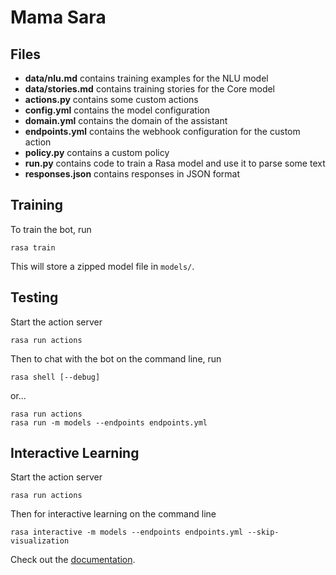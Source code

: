 # Mama Sara

## Files
- **data/nlu.md** contains training examples for the NLU model  
- **data/stories.md** contains training stories for the Core model  
- **actions.py** contains some custom actions
- **config.yml** contains the model configuration
- **domain.yml** contains the domain of the assistant  
- **endpoints.yml** contains the webhook configuration for the custom action  
- **policy.py** contains a custom policy
- **run.py** contains code to train a Rasa model and use it to parse some text
- **responses.json** contains responses in JSON format

## Training

To train the bot, run
```
rasa train
```
This will store a zipped model file in `models/`.

## Testing

Start the action server

```
rasa run actions
```

Then to chat with the bot on the command line, run
```
rasa shell [--debug]
```

or... 
```
rasa run actions
rasa run -m models --endpoints endpoints.yml
```
## Interactive Learning

Start the action server

```
rasa run actions
```

Then for interactive learning on the command line
```
rasa interactive -m models --endpoints endpoints.yml --skip-visualization 
```


Check out the [documentation](http://rasa.com/docs/rasa/user-guide/command-line-interface/).

